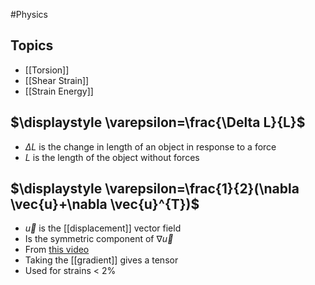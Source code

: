 #Physics 

## Topics
* [[Torsion]]
* [[Shear Strain]]
* [[Strain Energy]]
## $\displaystyle \varepsilon=\frac{\Delta L}{L}$
* $\displaystyle \Delta L$ is the change in length of an object in response to a force
* $\displaystyle L$ is the length of the object without forces
## $\displaystyle \varepsilon=\frac{1}{2}(\nabla \vec{u}+\nabla \vec{u}^{T})$
* $\displaystyle \vec{u}$ is the [[displacement]] vector field
* Is the symmetric component of $\displaystyle \nabla \vec{u}$
* From [this video](https://www.youtube.com/watch?v=X-H3Fwdm-kI&list=PLMF9mxKF2mHIiy-roDINLmJz_AVXTber6&index=2)
* Taking the [[gradient]] gives a tensor
* Used for strains < 2%